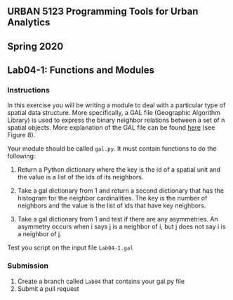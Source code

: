 ## URBAN 5123 Programming Tools for Urban Analytics
## Spring 2020
## Lab04-1: Functions and Modules

### Instructions

In this exercise you will be writing a module to deal with a particular type of spatial data structure. More specifically, a GAL file (Geographic Algorithm Library) is used to express the binary neighbor relations between a set of n spatial objects. More explanation of the GAL file can be found [here][here] (see Figure 8).

Your module should be called `gal.py`. It must contain functions to do the following:

1. Return a Python dictionary where the key is the id of a spatial unit and the value is a list of the ids of its neighbors.

2. Take a gal dictionary from 1 and return a second dictionary that has the histogram for the neighbor cardinalities. The key is the number of neighbors and the value is the list of ids that have key neighbors.

3. Take a gal dictionary from 1 and test if there are any asymmetries. An asymmetry occurs when i says j is a neighbor of i, but j does not say i is a neighbor of j.


Test you script on the input file `Lab04-1.gal`

### Submission

1. Create a branch called `Lab04` that contains your gal.py file
2. Submit a pull request

[e06.gal]: e06.gal
[here]: https://geodacenter.github.io/workbook/4a_contig_weights/lab4a.html